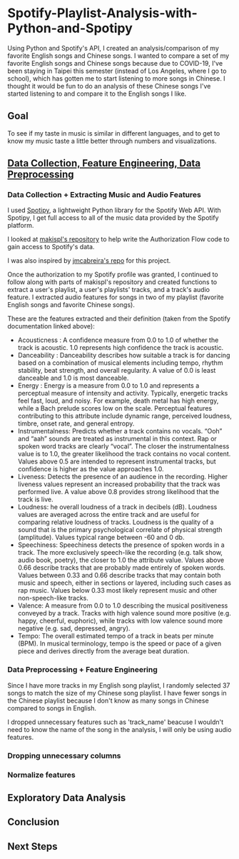 # Spotify-Playlist-Analysis-with-Python-and-Spotipy
Using Python and Spotify's API, I created an analysis/comparison of my favorite English songs and Chinese songs. I wanted to compare a set of my favorite English songs and Chinese songs because due to COVID-19, I've been staying in Taipei this semester (instead of Los Angeles, where I go to school), which has gotten me to start listening to more songs in Chinese. I thought it would be fun to do an analysis of these Chinese songs I've started listening to and compare it to the English songs I like.

## Goal
To see if my taste in music is similar in different languages, and to get to know my music taste a little better through numbers and visualizations.

## [Data Collection, Feature Engineering, Data Preprocessing](https://github.com/justinezth/Spotify-Playlist-Analysis-with-Python-and-Spotipy/blob/master/authorization_extractfeatures.ipynb)

### Data Collection + Extracting Music and Audio Features
I used [Spotipy](https://spotipy.readthedocs.io/en/2.13.0/), a lightweight Python library for the Spotify Web API. With Spotipy, I get full access to all of the music data provided by the Spotify platform. 

I looked at [makispl's repository](https://github.com/makispl/Spotify-Data-Analysis) to help write the Authorization Flow code to gain access to Spotify's data.

I was also inspired by [jmcabreira's repo](https://github.com/jmcabreira) for this project.

Once the authorization to my Spotify profile was granted, I continued to follow along with parts of makispl's repository and created functions to extract a user's playlist, a user's playlists' tracks, and a track's audio feature. I extracted audio features for songs in two of my playlist (favorite English songs and favorite Chinese songs).

These are the features extracted and their definition (taken from the Spotify documentation linked above):
 - Acousticness : A confidence measure from 0.0 to 1.0 of whether the track is acoustic. 1.0 represents high confidence the track is acoustic.
- Danceability : Danceability describes how suitable a track is for dancing based on a combination of musical elements including tempo, rhythm stability, beat strength, and overall regularity. A value of 0.0 is least danceable and 1.0 is most danceable.
- Energy : Energy is a measure from 0.0 to 1.0 and represents a perceptual measure of intensity and activity. Typically, energetic tracks feel fast, loud, and noisy. For example, death metal has high energy, while a Bach prelude scores low on the scale. Perceptual features contributing to this attribute include dynamic range, perceived loudness, timbre, onset rate, and general entropy.
- Instrumentalness: Predicts whether a track contains no vocals. “Ooh” and “aah” sounds are treated as instrumental in this context. Rap or spoken word tracks are clearly “vocal”. The closer the instrumentalness value is to 1.0, the greater likelihood the track contains no vocal content. Values above 0.5 are intended to represent instrumental tracks, but confidence is higher as the value approaches 1.0.
- Liveness: Detects the presence of an audience in the recording. Higher liveness values represent an increased probability that the track was performed live. A value above 0.8 provides strong likelihood that the track is live.
- Loudness: he overall loudness of a track in decibels (dB). Loudness values are averaged across the entire track and are useful for comparing relative loudness of tracks. Loudness is the quality of a sound that is the primary psychological correlate of physical strength (amplitude). Values typical range between -60 and 0 db.
- Speechiness: Speechiness detects the presence of spoken words in a track. The more exclusively speech-like the recording (e.g. talk show, audio book, poetry), the closer to 1.0 the attribute value. Values above 0.66 describe tracks that are probably made entirely of spoken words. Values between 0.33 and 0.66 describe tracks that may contain both music and speech, either in sections or layered, including such cases as rap music. Values below 0.33 most likely represent music and other non-speech-like tracks.
- Valence: A measure from 0.0 to 1.0 describing the musical positiveness conveyed by a track. Tracks with high valence sound more positive (e.g. happy, cheerful, euphoric), while tracks with low valence sound more negative (e.g. sad, depressed, angry).
- Tempo: The overall estimated tempo of a track in beats per minute (BPM). In musical terminology, tempo is the speed or pace of a given piece and derives directly from the average beat duration.

### Data Preprocessing + Feature Engineering
Since I have more tracks in my English song playlist, I randomly selected 37 songs to match the size of my Chinese song playlist. I have fewer songs in the Chinese playlist because I don't know as many songs in Chinese compared to songs in English. 

I dropped unnecessary features such as 'track_name' beacuse I wouldn't need to know the name of the song in the analysis, I will only be using audio features.

### Dropping unnecessary columns
### Normalize features

## Exploratory Data Analysis

## Conclusion

## Next Steps
